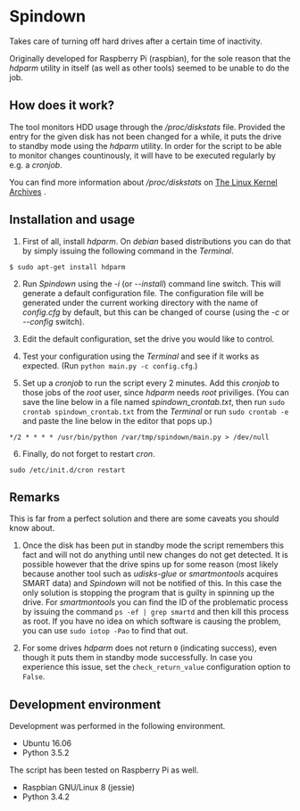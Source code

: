 # Spindown

Takes care of turning off hard drives after a certain time of inactivity.

Originally developed for Raspberry Pi (raspbian), for the sole reason that the _hdparm_ utility in itself (as well as other tools) seemed to be unable to do the job.

## How does it work?

The tool monitors HDD usage through the _/proc/diskstats_ file. Provided the entry for the given disk has not been changed for a while, it puts the drive to standby mode using the _hdparm_ utility. In order for the script to be able to monitor changes countinously, it will have to be executed regularly by e.g. a _cronjob_.

You can find more information about _/proc/diskstats_ on [The Linux Kernel Archives](https://www.kernel.org/doc/Documentation/ABI/testing/procfs-diskstats) .

## Installation and usage

  1. First of all, install _hdparm_. On _debian_ based distributions you can do that by simply issuing the following command in the _Terminal_.

    $ sudo apt-get install hdparm

  2. Run _Spindown_ using the _-i_ (or _--install_) command line switch. This will generate a default configuration file. The configuration file will be generated under the current working directory with the name of _config.cfg_ by default, but this can be changed of course (using the _-c_ or _--config_ switch).

  3. Edit the default configuration, set the drive you would like to control.

  4. Test your configuration using the _Terminal_ and see if it works as expected. (Run `python main.py -c config.cfg`.)

  5. Set up a _cronjob_ to run the script every 2 minutes. Add this _cronjob_ to those jobs of the _root_ user, since _hdparm_ needs _root_ priviliges. (You can save the line below in a file named _spindown_crontab.txt_, then run `sudo crontab spindown_crontab.txt` from the _Terminal_ or run `sudo crontab -e` and paste the line below in the editor that pops up.)

    */2 * * * * /usr/bin/python /var/tmp/spindown/main.py > /dev/null

  6. Finally, do not forget to restart _cron_.

    sudo /etc/init.d/cron restart

## Remarks

This is far from a perfect solution and there are some caveats you should know about.

  1. Once the disk has been put in standby mode the script remembers this fact and will not do anything until new changes do not get detected. It is possible however that the drive spins up for some reason (most likely because another tool such as _udisks-glue_ or _smartmontools_ acquires SMART data) and _Spindown_ will not be notified of this. In this case the only solution is stopping the program that is guilty in spinning up the drive. For _smartmontools_ you can find the ID of the problematic process by issuing the command `ps -ef | grep smartd` and then kill this process as root. If you have no idea on which software is causing the problem, you can use `sudo iotop -Pao` to find that out.

  2. For some drives _hdparm_ does not return `0` (indicating success), even though it puts them in standby mode successfully. In case you experience this issue, set the `check_return_value` configuration option to `False`.

## Development environment

Development was performed in the following environment.

  * Ubuntu 16.06
  * Python 3.5.2

The script has been tested on Raspberry Pi as well.

  * Raspbian GNU/Linux 8 (jessie)
  * Python 3.4.2
